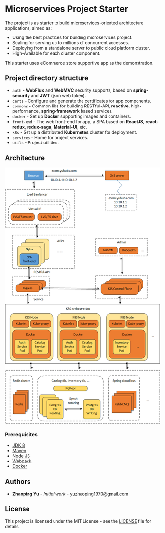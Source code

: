 # Microservices Project Starter

The project is as starter to build microservices-oriented architecture applications, aimed as:
* Using the best practices for building microservices project.
* Scaling for serving up to millions of concurrent accesses.
* Deploying from a standalone server to public cloud platform cluster.
* High-Available for each cluster component.

This starter uses eCommerce store supportive app as the demonstration.

## Project directory structure

* `auth` - **WebFlux** and **WebMVC** security supports, based on **spring-security** and **JWT** (json web token).
* `certs` - Configure and generate the certificates for app components.
* `commons` - Common libs for building RESTful-API, **reactive**, high-performance, **spring-framework** based services.
* `docker` - Set up **Docker** supporting images and containers.
* `front-end` - The web front-end for app, a SPA based on **ReactJS**, **react-redux**, **redux-saga**, **Material-UI**, etc.
* `k8s` - Set up a distributed **Kubernetes** cluster for deployment.
* `services` - Home for project services.
* `utils` - Project utilities.

## Architecture

![](ms-architecture.png)

### Prerequisites

* [JDK 8](https://www.oracle.com/java/technologies/javase-jdk8-downloads.html)
* [Maven](https://maven.apache.org/)
* [Node JS](https://nodejs.org/en/download/)
* [Webpack](https://webpack.js.org/)
* [Docker](https://docs.docker.com/engine/install/)

## Authors

* **Zhaoping Yu** - *Initial work* - yuzhaoping1970@gmail.com

## License

This project is licensed under the MIT License - see the [LICENSE](LICENSE) file for details
